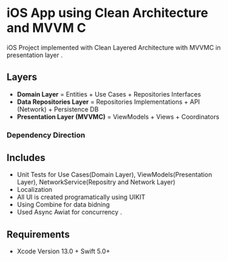 #  iOS App using Clean Architecture and MVVM C &nbsp;

iOS Project implemented with Clean Layered Architecture with MVVMC in presentation layer .


## Layers
* **Domain Layer** = Entities + Use Cases + Repositories Interfaces
* **Data Repositories Layer** = Repositories Implementations + API (Network) + Persistence DB
* **Presentation Layer (MVVMC)** = ViewModels + Views + Coordinators 

### Dependency Direction



## Includes

* Unit Tests for Use Cases(Domain Layer), ViewModels(Presentation Layer), NetworkService(Repositry and Network Layer)
* Localization 
* All UI is created programatically using UIKIT
* Using Combine for data bidning 
* Used Async Awiat for concurrency . 



## Requirements
* Xcode Version 13.0 +  Swift 5.0+

